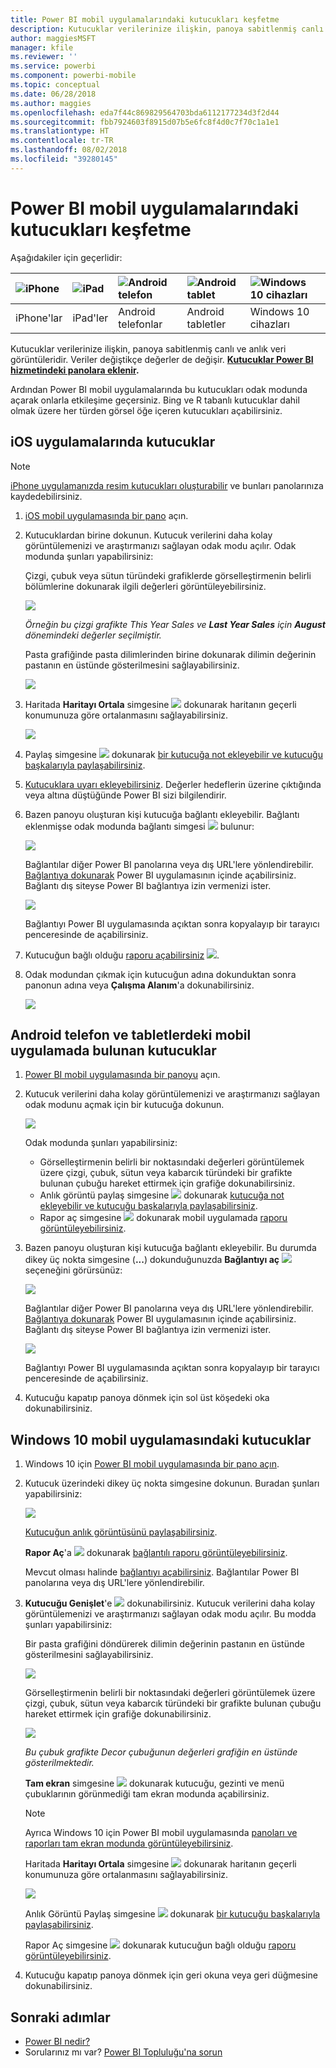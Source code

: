 ```yaml
---
title: Power BI mobil uygulamalarındaki kutucukları keşfetme
description: Kutucuklar verilerinize ilişkin, panoya sabitlenmiş canlı ve anlık veri görüntüleridir. Power BI mobil uygulamalarındaki kutucuklarla etkileşim kurma hakkında daha fazla bilgi edinin.
author: maggiesMSFT
manager: kfile
ms.reviewer: ''
ms.service: powerbi
ms.component: powerbi-mobile
ms.topic: conceptual
ms.date: 06/28/2018
ms.author: maggies
ms.openlocfilehash: eda7f44c869829564703bda6112177234d3f2d44
ms.sourcegitcommit: fbb7924603f8915d07b5e6fc8f4d0c7f70c1a1e1
ms.translationtype: HT
ms.contentlocale: tr-TR
ms.lasthandoff: 08/02/2018
ms.locfileid: "39280145"
---
```

# <a name="explore-tiles-in-the-power-bi-mobile-apps"></a>Power BI mobil uygulamalarındaki kutucukları keşfetme
Aşağıdakiler için geçerlidir:

| ![iPhone](media/mobile-tiles-in-the-mobile-apps/iphone-logo-50-px.png) | ![iPad](media/mobile-tiles-in-the-mobile-apps/ipad-logo-50-px.png) | ![Android telefon](media/mobile-tiles-in-the-mobile-apps/android-phone-logo-50-px.png) | ![Android tablet](media/mobile-tiles-in-the-mobile-apps/android-tablet-logo-50-px.png) | ![Windows 10 cihazları](media/mobile-tiles-in-the-mobile-apps/win-10-logo-50-px.png) |
|:--- |:--- |:--- |:--- |:--- |
| iPhone'lar |iPad'ler |Android telefonlar |Android tabletler |Windows 10 cihazları |

Kutucuklar verilerinize ilişkin, panoya sabitlenmiş canlı ve anlık veri görüntüleridir. Veriler değiştikçe değerler de değişir. **[Kutucuklar Power BI hizmetindeki panolara eklenir](service-dashboard-tiles.md).** 

Ardından Power BI mobil uygulamalarında bu kutucukları odak modunda açarak onlarla etkileşime geçersiniz. Bing ve R tabanlı kutucuklar dahil olmak üzere her türden görsel öğe içeren kutucukları açabilirsiniz.

## <a name="tiles-in-the-ios-apps"></a>iOS uygulamalarında kutucuklar
> [!NOTE]
> [iPhone uygulamanızda resim kutucukları oluşturabilir](mobile-iphone-app-get-started.md) ve bunları panolarınıza kaydedebilirsiniz.
> 
> 

1. [iOS mobil uygulamasında bir pano](mobile-apps-view-dashboard.md) açın.
2. Kutucuklardan birine dokunun. Kutucuk verilerini daha kolay görüntülemenizi ve araştırmanızı sağlayan odak modu açılır. Odak modunda şunları yapabilirsiniz:
   
   Çizgi, çubuk veya sütun türündeki grafiklerde görselleştirmenin belirli bölümlerine dokunarak ilgili değerleri görüntüleyebilirsiniz.
   
    ![](media/mobile-tiles-in-the-mobile-apps/power-bi-iphone-line-tile-values.png)
   
   <em>Örneğin bu çizgi grafikte **This Year Sales</em>* ve **Last Year Sales** için **August** dönemindeki değerler seçilmiştir.*  
   
   Pasta grafiğinde pasta dilimlerinden birine dokunarak dilimin değerinin pastanın en üstünde gösterilmesini sağlayabilirsiniz.  
   
   ![](media/mobile-tiles-in-the-mobile-apps/power-bi-ipad-tile-pie.png)
3. Haritada **Haritayı Ortala** simgesine ![](media/mobile-tiles-in-the-mobile-apps/power-bi-center-map-icon.png) dokunarak haritanın geçerli konumunuza göre ortalanmasını sağlayabilirsiniz.
   
     ![](media/mobile-tiles-in-the-mobile-apps/power-bi-ipad-center-map.png)
4. Paylaş simgesine ![](media/mobile-tiles-in-the-mobile-apps/power-bi-iphone-share-icon.png) dokunarak [bir kutucuğa not ekleyebilir ve kutucuğu başkalarıyla paylaşabilirsiniz](mobile-annotate-and-share-a-tile-from-the-mobile-apps.md).
5. [Kutucuklara uyarı ekleyebilirsiniz](mobile-set-data-alerts-in-the-mobile-apps.md). Değerler hedeflerin üzerine çıktığında veya altına düştüğünde Power BI sizi bilgilendirir.
6. Bazen panoyu oluşturan kişi kutucuğa bağlantı ekleyebilir. Bağlantı eklenmişse odak modunda bağlantı simgesi ![](media/mobile-tiles-in-the-mobile-apps/power-bi-iphone-link-icon.png) bulunur:
   
    ![](media/mobile-tiles-in-the-mobile-apps/power-bi-iphone-tile-link.png)
   
    Bağlantılar diğer Power BI panolarına veya dış URL'lere yönlendirebilir. [Bağlantıya dokunarak](service-dashboard-edit-tile.md#hyperlink) Power BI uygulamasının içinde açabilirsiniz. Bağlantı dış siteyse Power BI bağlantıya izin vermenizi ister.
   
    ![](media/mobile-tiles-in-the-mobile-apps/pbi_andr_openlinkmessage.png)
   
    Bağlantıyı Power BI uygulamasında açıktan sonra kopyalayıp bir tarayıcı penceresinde de açabilirsiniz.
7. Kutucuğun bağlı olduğu [raporu açabilirsiniz](mobile-reports-in-the-mobile-apps.md) ![](media/mobile-tiles-in-the-mobile-apps/power-bi-ipad-open-report-icon.png).
8. Odak modundan çıkmak için kutucuğun adına dokunduktan sonra panonun adına veya **Çalışma Alanım**'a dokunabilirsiniz.
   
    ![](media/mobile-tiles-in-the-mobile-apps/power-bi-ipad-tile-breadcrumb.png)

## <a name="tiles-in-the-mobile-app-for-android-phones-and-tablets"></a>Android telefon ve tabletlerdeki mobil uygulamada bulunan kutucuklar
1. [Power BI mobil uygulamasında bir panoyu](mobile-apps-view-dashboard.md) açın.
2. Kutucuk verilerini daha kolay görüntülemenizi ve araştırmanızı sağlayan odak modunu açmak için bir kutucuğa dokunun.
   
   ![](media/mobile-tiles-in-the-mobile-apps/power-bi-android-tablet-tile.png)
   
    Odak modunda şunları yapabilirsiniz:
   
   * Görselleştirmenin belirli bir noktasındaki değerleri görüntülemek üzere çizgi, çubuk, sütun veya kabarcık türündeki bir grafikte bulunan çubuğu hareket ettirmek için grafiğe dokunabilirsiniz.  
   * Anlık görüntü paylaş simgesine ![](media/mobile-tiles-in-the-mobile-apps/pbi_andr_sharesnapicon.png) dokunarak [kutucuğa not ekleyebilir ve kutucuğu başkalarıyla paylaşabilirsiniz](mobile-annotate-and-share-a-tile-from-the-mobile-apps.md).
   * Rapor aç simgesine ![](media/mobile-tiles-in-the-mobile-apps/power-bi-android-tablet-open-report-icon.png) dokunarak mobil uygulamada [raporu görüntüleyebilirsiniz](mobile-reports-in-the-mobile-apps.md).
3. Bazen panoyu oluşturan kişi kutucuğa bağlantı ekleyebilir. Bu durumda dikey üç nokta simgesine (**...**) dokunduğunuzda **Bağlantıyı aç** ![](media/mobile-tiles-in-the-mobile-apps/power-bi-iphone-link-icon.png) seçeneğini görürsünüz:
   
    ![](media/mobile-tiles-in-the-mobile-apps/power-bi-android-tile-link.png)
   
    Bağlantılar diğer Power BI panolarına veya dış URL'lere yönlendirebilir. [Bağlantıya dokunarak](service-dashboard-edit-tile.md#hyperlink) Power BI uygulamasının içinde açabilirsiniz. Bağlantı dış siteyse Power BI bağlantıya izin vermenizi ister.
   
    ![](media/mobile-tiles-in-the-mobile-apps/pbi_andr_openlinkmessage.png)
   
    Bağlantıyı Power BI uygulamasında açıktan sonra kopyalayıp bir tarayıcı penceresinde de açabilirsiniz.
4. Kutucuğu kapatıp panoya dönmek için sol üst köşedeki oka dokunabilirsiniz.

## <a name="tiles-in-the-windows-10-mobile-app"></a>Windows 10 mobil uygulamasındaki kutucuklar
1. Windows 10 için [Power BI mobil uygulamasında bir pano açın](mobile-apps-view-dashboard.md).
2. Kutucuk üzerindeki dikey üç nokta simgesine dokunun. Buradan şunları yapabilirsiniz: 
   
    ![](media/mobile-tiles-in-the-mobile-apps/pbi_win10tileellpslink.png)
   
    [Kutucuğun anlık görüntüsünü paylaşabilirsiniz](mobile-windows-10-phone-app-get-started.md).
   
    **Rapor Aç**'a ![](media/mobile-tiles-in-the-mobile-apps/power-bi-ipad-open-report-icon.png) dokunarak [bağlantılı raporu görüntüleyebilirsiniz](mobile-reports-in-the-mobile-apps.md).
   
    Mevcut olması halinde [bağlantıyı açabilirsiniz](service-dashboard-edit-tile.md#hyperlink). Bağlantılar Power BI panolarına veya dış URL'lere yönlendirebilir.
3. **Kutucuğu Genişlet**'e ![](media/mobile-tiles-in-the-mobile-apps/power-bi-windows-10-focus-mode-icon.png) dokunabilirsiniz. Kutucuk verilerini daha kolay görüntülemenizi ve araştırmanızı sağlayan odak modu açılır. Bu modda şunları yapabilirsiniz:
   
   Bir pasta grafiğini döndürerek dilimin değerinin pastanın en üstünde gösterilmesini sağlayabilirsiniz.  
   
   ![](media/mobile-tiles-in-the-mobile-apps/power-bi-windows-10-pie-focus-mode.png)
   
   Görselleştirmenin belirli bir noktasındaki değerleri görüntülemek üzere çizgi, çubuk, sütun veya kabarcık türündeki bir grafikte bulunan çubuğu hareket ettirmek için grafiğe dokunabilirsiniz.  
   
   ![](media/mobile-tiles-in-the-mobile-apps/pbi_win10ph_bartile0316.png)
   
   <em>Bu çubuk grafikte **Decor</em>* çubuğunun değerleri grafiğin en üstünde gösterilmektedir.*
   
   **Tam ekran** simgesine ![](media/mobile-tiles-in-the-mobile-apps/power-bi-full-screen-icon.png) dokunarak kutucuğu, gezinti ve menü çubuklarının görünmediği tam ekran modunda açabilirsiniz.
   
   > [!NOTE]
   > Ayrıca Windows 10 için Power BI mobil uygulamasında [panoları ve raporları tam ekran modunda görüntüleyebilirsiniz](mobile-windows-10-app-presentation-mode.md).
   > 
   > 
   
   Haritada **Haritayı Ortala** simgesine ![](media/mobile-tiles-in-the-mobile-apps/power-bi-center-map-icon.png) dokunarak haritanın geçerli konumunuza göre ortalanmasını sağlayabilirsiniz.
   
   ![](media/mobile-tiles-in-the-mobile-apps/power-bi-windows-10-center-map.png)
   
   Anlık Görüntü Paylaş simgesine ![](media/mobile-tiles-in-the-mobile-apps/pbi_win10ph_shareicon.png) dokunarak [bir kutucuğu başkalarıyla paylaşabilirsiniz](mobile-windows-10-phone-app-get-started.md).   
   
   Rapor Aç simgesine ![](media/mobile-tiles-in-the-mobile-apps/power-bi-ipad-open-report-icon.png) dokunarak kutucuğun bağlı olduğu [raporu görüntüleyebilirsiniz](mobile-reports-in-the-mobile-apps.md). 
4. Kutucuğu kapatıp panoya dönmek için geri okuna veya geri düğmesine dokunabilirsiniz.

## <a name="next-steps"></a>Sonraki adımlar
* [Power BI nedir?](power-bi-overview.md)
* Sorularınız mı var? [Power BI Topluluğu'na sorun](http://community.powerbi.com/)

